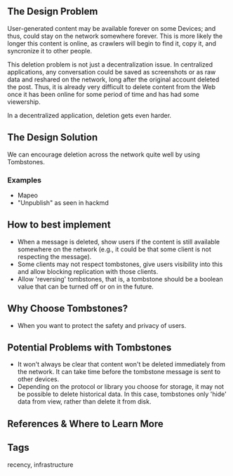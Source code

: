 ## The Design Problem

User-generated content may be available forever on some Devices; and thus, could stay on the network somewhere forever. This is more likely the longer this content is online, as crawlers will begin to find it, copy it, and syncronize it to other people.

This deletion problem is not just a decentralization issue. In centralized applications, any conversation could be saved as screenshots or as raw data and reshared on the network, long after the original account deleted the post. Thus, it is already very difficult to delete content from the Web once it has been online for some period of time and has had some viewership.

In a decentralized application, deletion gets even harder. 

## The Design Solution

We can encourage deletion across the network quite well by using Tombstones. 

### Examples

* Mapeo
* "Unpublish" as seen in hackmd

## How to best implement

* When a message is deleted, show users if the content is still available somewhere on the network (e.g., it could be that some client is not respecting the message). 
* Some clients may not respect tombstones, give users visibility into this and allow blocking replication with those clients.
* Allow 'reversing' tombstones, that is, a tombstone should be a boolean value that can be turned off or on in the future.

## Why Choose Tombstones?

* When you want to protect the safety and privacy of users.

## Potential Problems with Tombstones

* It won't always be clear that content won't be deleted immediately from the network. It can take time before the tombstone message is sent to other devices. 
* Depending on the protocol or library you choose for storage, it may not be possible to delete historical data. In this case, tombstones only 'hide' data from view, rather than delete it from disk. 

## References & Where to Learn More

## Tags
recency, infrastructure 


